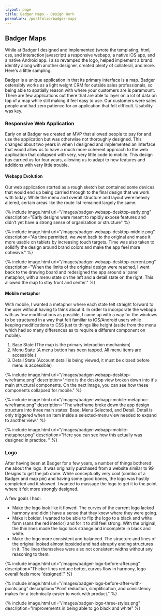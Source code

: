 ```yaml
---
layout: page
title: Badger Maps - Design Work
permalink: /portfolio/badger-maps
---
```


## Badger Maps
While at Badger I designed and implemented (wrote the templating, html, css, and interaction javascript) a responsive webapp, a native iOS app, and a native Android app. I also revamped the logo, helped implement a brand identity along with another designer, created plenty of collateral, and more. Here's a little sampling.

Badger is a unique application in that its primary interface is a map. Badger ostensibly works as a light weight CRM for outside sales professionals, so being able to spatially reason with where your customers are is paramount. There are few applications out there that are able to layer on a lot of data on top of a map while still making it feel easy to use. Our customers were sales people and had zero patience for an application that felt difficult. Usability was key.

### Responsive Web Application
Early on at Badger we created an MVP that allowed people to pay for and use the application but was otherwise not thoroughly designed. This changed about two years in when I designed and implemented an interface that would allow us to have a much more coherent approach to the web application that collapsed with very, very little code to mobile. This design has carried us for four years, allowing us to adapt to new features and additions with very little trouble.

#### Webapp Evolution

Our web application started as a rough sketch but contained some devices that would end up being carried through to the final design that we work with today. While the menu and overall structure and layout were heavily altered, certain areas like the route list remained largely the same. 

{% include image.html url="/images/badger-webapp-desktop-early.png" description="Early designs were meant to rapidly expose features and didn't yet have a strong sense of organization or structure" %}

{% include image.html url="/images/badger-webapp-desktop-middle.png" description="As time permitted, we went back to the original and made it more usable on tablets by increasing touch targets. Time was also taken to solidify the design around brand colors and make the app feel more cohesive." %}

{% include image.html url="/images/badger-webapp-desktop-current.png" description="When the limits of the original design were reached, I went back to the drawing board and redesigned the app around a 'pane' metaphor, with a menu state on the left and a detail state on the right. This allowed the map to stay front and center." %}


#### Mobile metaphor
With mobile, I wanted a metaphor where each state felt straight forward to the user without having to think about it. In order to incorporate the webapp with as few modifications as possible, I came up with a way for the windows to be structured in a way that felt familiar to iOS/Android users while keeping modifications to CSS just to things like height (aside from the menu which had so many differences as to require a different component on mobile).

1. Base State (The map is the primary interaction mechanism)
2. Menu State (A menu button has been tapped. All menu items are accessible.)
3. Detail State (Account detail is being viewed, it must be closed before menu is accessible)

{% include image.html url="/images/badger-webapp-desktop-wireframe.png" description="Here is the desktop view broken down into it's main structural components. On the next image, you can see how these components collapsed for mobile." %}

{% include image.html url="/images/badger-webapp-mobile-metaphor-wireframe.png" description="The wireframe broke down the app design structure into three main states: Base, Menu Selected, and Detail. Detail is only triggered when an item inside a selected-menu view needed to expand to another view." %}

{% include image.html url="/images/badger-webapp-mobile-metaphor.png" description="Here you can see how this actually was designed in practice. " %}

### Logo
After having been at Badger for a few years, a number of things bothered me about the logo. It was originally purchased from a website similar to 99 Designs to get the job done. While conceptually very cool (combo of a Badger and map pin) and having some good bones, the logo was hastily completed and it showed. I wanted to massage the logo to get it to the point where it felt more strongly designed. 

A few goals I had:

- Make the logo look like it flowed. The curves of the current logo lacked harmony and didn't have a sense that they knew where they were going.
- Make it bolder. I wanted to be able to flip the logo to a black and white form (sans the red interior) and for it to still feel strong. With the original, the thin lines made the logo look strange and incomplete in black and white.
- Make the logo more consistent and balanced. The structure and lines of the original looked almost lopsided and had abruptly ending structures in it. The lines themselves were also not consistent widths without any reasoning to them.

{% include image.html url="/images/badger-logo-before-after.png" description="Thicker lines reduce better, curves flow in harmony, logo overall feels more 'designed'." %}

{% include image.html url="/images/badger-logo-before-after-with-points.png" description="Point reduction, simplification, and consistency makes for a technically easier to work with product." %}

{% include image.html url="/images/badger-logo-three-styles.png" description="Improvements in being able to go black and white" %}